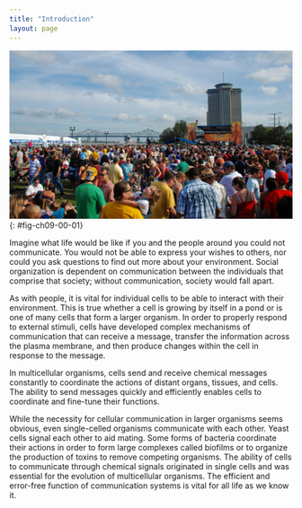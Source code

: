 ```yaml
---
title: "Introduction"
layout: page
---
```



<?cnx.eoc class="summary" title="Sections Summary"?>

<?cnx.eoc class="art-exercise" title="Art Connections"?>

<?cnx.eoc class="multiple-choice" title="Multiple Choice"?>

<?cnx.eoc class="free-response" title="Free Response"?>

 ![This photo shows a crowd of people at a festival.](../resources/Figure_09_01_00.jpg "Have you ever become separated from a friend while in a crowd? If so, you know the challenge of searching for someone when surrounded by thousands of other people. If you and your friend have cell phones, your chances of finding each other are good. A cell phone&#x2019;s ability to send and receive messages makes it an ideal communication device. (credit: modification of work by Vincent and Bella Productions)"){: #fig-ch09-00-01}

Imagine what life would be like if you and the people around you could not communicate. You would not be able to express your wishes to others, nor could you ask questions to find out more about your environment. Social organization is dependent on communication between the individuals that comprise that society; without communication, society would fall apart.

As with people, it is vital for individual cells to be able to interact with their environment. This is true whether a cell is growing by itself in a pond or is one of many cells that form a larger organism. In order to properly respond to external stimuli, cells have developed complex mechanisms of communication that can receive a message, transfer the information across the plasma membrane, and then produce changes within the cell in response to the message.

In multicellular organisms, cells send and receive chemical messages constantly to coordinate the actions of distant organs, tissues, and cells. The ability to send messages quickly and efficiently enables cells to coordinate and fine-tune their functions.

While the necessity for cellular communication in larger organisms seems obvious, even single-celled organisms communicate with each other. Yeast cells signal each other to aid mating. Some forms of bacteria coordinate their actions in order to form large complexes called biofilms or to organize the production of toxins to remove competing organisms. The ability of cells to communicate through chemical signals originated in single cells and was essential for the evolution of multicellular organisms. The efficient and error-free function of communication systems is vital for all life as we know it.

